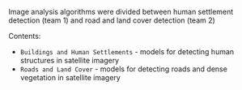Image analysis algorithms were divided between human settlement detection (team 1) and road and land cover detection (team 2)

Contents:
* `Buildings and Human Settlements` - models for detecting human structures in satellite imagery
* `Roads and Land Cover` - models for detecting roads and dense vegetation in satellite imagery
